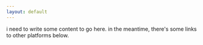 ```yaml
---
layout: default
---
```


i need to write some content to go here. in the meantime, there's some links to other platforms below.
